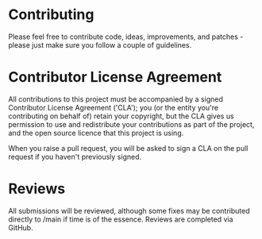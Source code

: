 # Contributing
Please feel free to contribute code, ideas, improvements, and patches - please just make sure you follow a couple of guidelines.

# Contributor License Agreement
All contributions to this project must be accompanied by a signed Contributor License Agreement ('CLA'); you (or the entity you're contributing on behalf of) retain your copyright, but the CLA gives us permission to use and redistribute your contributions as part of the project, and the open source licence that this project is using.

When you raise a pull request, you will be asked to sign a CLA on the pull request if you haven't previously signed.

# Reviews
All submissions will be reviewed, although some fixes may be contributed directly to /main if time is of the essence. Reviews are completed via GitHub.
